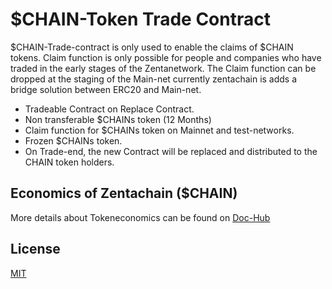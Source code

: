 # $CHAIN-Token Trade Contract

$CHAIN-Trade-contract is only used to enable the claims of $CHAIN tokens. Claim function is only possible for people and companies who have traded in the early stages of the Zentanetwork. The Claim function can be dropped at the staging of the Main-net currently zentachain is adds a bridge solution between ERC20 and Main-net.

- Tradeable Contract on Replace Contract.
- Non transferable $CHAINs token (12 Months)
- Claim function for $CHAINs token on Mainnet and test-networks.
- Frozen $CHAINs token.
- On Trade-end, the new Contract will be replaced and distributed to the CHAIN token holders.

## Economics of Zentachain ($CHAIN) 
More details about Tokeneconomics can be found on [Doc-Hub](https://docs.zentachain.io/economics)

## License

[MIT](https://github.com/ZentaChain/CHAIN-Token/blob/main/LICENSE)
